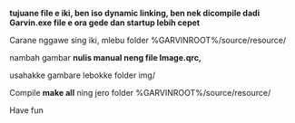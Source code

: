 __tujuane file e iki, ben iso dynamic linking, ben nek dicompile dadi Garvin.exe file e ora gede dan startup lebih cepet__

Carane nggawe sing iki, mlebu folder %GARVINROOT%/source/resource/

nambah gambar __nulis manual neng file Image.qrc,__

usahakke gambare lebokke folder img/

Compile __make all__ ning jero folder %GARVINROOT%/source/resource/

Have fun
